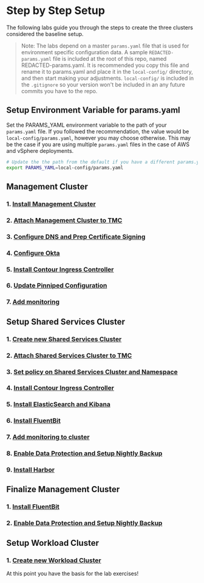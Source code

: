 # Step by Step Setup

The following labs guide you through the steps to create the three clusters considered the baseline setup.

>Note: The labs depend on a master `params.yaml` file that is used for environment specific configuration data.  A sample `REDACTED-params.yaml` file is included at the root of this repo, named REDACTED-params.yaml.  It is recommended you copy this file and rename it to params.yaml and place it in the `local-config/` directory, and then start making your adjustments.  `local-config/` is included in the `.gitignore` so your version won't be included in an any future commits you have to the repo.

## Setup Environment Variable for params.yaml

Set the PARAMS_YAML environment variable to the path of your `params.yaml` file.  If you followed the recommendation, the value would be `local-config/params.yaml`, however you may choose otherwise.  This may be the case if you are using multiple `params.yaml` files in the case of AWS and vSphere deployments.

```bash
# Update the the path from the default if you have a different params.yaml file name or location.
export PARAMS_YAML=local-config/params.yaml
```

## Management Cluster
### 1. [Install Management Cluster](../mgmt-cluster/01_install_tkg_mgmt.md)
### 2. [Attach Management Cluster to TMC](../mgmt-cluster/02_attach_tmc_mgmt.md)
### 3. [Configure DNS and Prep Certificate Signing](../mgmt-cluster/03_dns_certs_mgmt.md)
### 4. [Configure Okta](../mgmt-cluster/04_okta_mgmt.md)
### 5. [Install Contour Ingress Controller](../mgmt-cluster/06_contour_mgmt.md)
### 6. [Update Pinniped Configuration](../mgmt-cluster/07_update_pinniped_config_mgmt.md)
### 7. [Add monitoring](../mgmt-cluster/08_monitoring_mgmt.md)

## Setup Shared Services Cluster
### 1. [Create new Shared Services Cluster](../shared-services-cluster/01_install_tkg_ssc.md)
### 2. [Attach Shared Services Cluster to TMC](../shared-services-cluster/02_attach_tmc_ssc.md)
### 3. [Set policy on Shared Services Cluster and Namespace](../shared-services-cluster/03_policy_ssc.md)
### 4. [Install Contour Ingress Controller](../shared-services-cluster/04_contour_ssc.md)
### 5. [Install ElasticSearch and Kibana](../shared-services-cluster/06_ek_ssc.md)
### 6. [Install FluentBit](../shared-services-cluster/07_fluentbit_ssc.md)
### 7. [Add monitoring to cluster](../shared-services-cluster/08_monitoring_ssc.md)
### 8. [Enable Data Protection and Setup Nightly Backup](../shared-services-cluster/09_velero_ssc.md)
### 9. [Install Harbor](../shared-services-cluster/10_harbor.md)

## Finalize Management Cluster
### 1. [Install FluentBit](../mgmt-cluster/09_fluentbit_mgmt.md)
### 2. [Enable Data Protection and Setup Nightly Backup](../mgmt-cluster/10_velero_mgmt.md)

## Setup Workload Cluster
### 1. [Create new Workload Cluster](../workload-cluster/01_install_tkg_and_components_wlc.md)

At this point you have the basis for the lab exercises!
